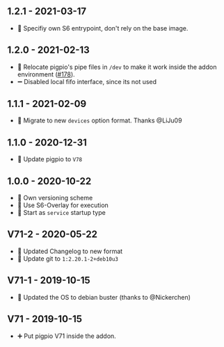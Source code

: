 ## 1.2.1 - 2021-03-17

* 🐛 Specifiy own S6 entrypoint, don't rely on the base image.


## 1.2.0 - 2021-02-13

* 🐛 Relocate pigpio's pipe files in `/dev` to make it work inside the addon environment ([#178](https://github.com/Poeschl/Hassio-Addons/issues/178)).
* ➖ Disabled local fifo interface, since its not used


## 1.1.1 - 2021-02-09

* 🔨 Migrate to new `devices` option format. Thanks @LiJu09


## 1.1.0 - 2020-12-31

* 🔼 Update pigpio to `V78`


## 1.0.0 - 2020-10-22

* 🔨 Own versioning scheme
* 🔨 Use S6-Overlay for execution
* 🔨 Start as `service` startup type


## V71-2 - 2020-05-22

* 🔨 Updated Changelog to new format
* 🔼 Update git to `1:2.20.1-2+deb10u3`


## V71-1 - 2019-10-15

* 🔼 Updated the OS to debian buster (thanks to @Nickerchen)


## V71 - 2019-10-15

* ➕ Put pigpio V71 inside the addon.
